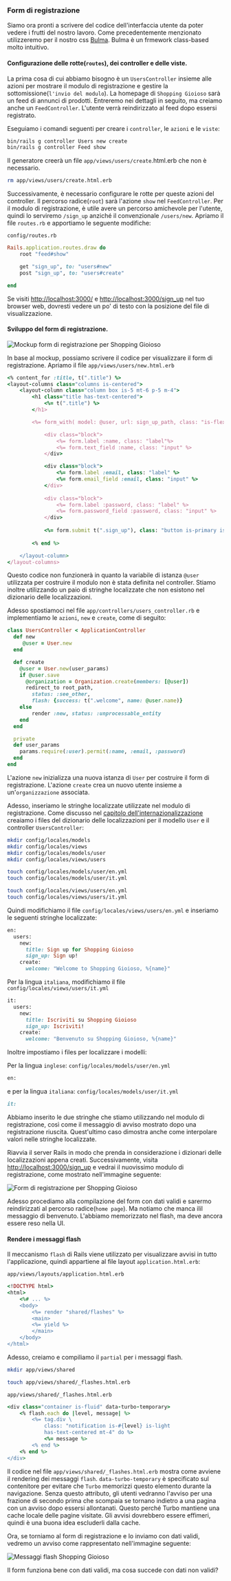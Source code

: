 ### Form di registrazione

Siamo ora pronti a scrivere del codice dell'interfaccia utente da poter vedere i frutti del nostro lavoro. Come precedentemente menzionato utilizzeremo per il nostro css [Bulma](https://bulma.io/). Bulma è un frmework class-based molto intuitivo.


#### Configurazione delle rotte(`routes`), dei controller e delle viste.

La prima cosa di cui abbiamo bisogno è un `UsersController` insieme alle azioni per mostrare il modulo di registrazione e gestire la sottomissione(`l'invio del modulo`).
 La homepage di `Shopping Gioioso` sarà un feed di annunci di prodotti. Entreremo nei dettagli in seguito, ma creiamo anche un `FeedController`. L'utente verrà reindirizzato al feed dopo essersi registrato. 
 
 Eseguiamo i comandi seguenti per creare i `controller`, le `azioni` e le `viste`:

 ```sh
 bin/rails g controller Users new create
 bin/rails g controller Feed show
 ```

Il generatore creerà un file `app/views/users/create`.html.erb che non è necessario.

```sh
rm app/views/users/create.html.erb
```

Successivamente, è necessario configurare le rotte per queste azioni del controller. 
Il percorso radice(`root`) sarà l'azione `show` nel `FeedController`. Per il modulo di registrazione, è utile avere un percorso amichevole per l'utente, quindi lo serviremo `/sign_up` anziché il convenzionale `/users/new`.
Apriamo il file `routes.rb` e apportiamo le seguente modifiche:

`config/routes.rb`

```ruby
Rails.application.routes.draw do
    root "feed#show"

    get "sign_up", to: "users#new"
    post "sign_up", to: "users#create"

end
```

Se visiti [http://localhost:3000/](http://localhost:3000/) e [http://localhost:3000/sign_up](http://localhost:3000/sign_up) nel tuo browser web, dovresti vedere un po' di testo con la posizione del file di visualizzazione. 

#### Sviluppo del form di registrazione.

![Mockup form di registrazione per Shopping Gioioso](/documentation/chapter3/images/SignUp-ShoppingGioioso.png "Mockup form di registrazione")

In base al mockup, possiamo scrivere il codice per visualizzare il form di registrazione. Apriamo il file `app/views/users/new.html.erb`

```ruby
<% content_for :title, t(".title") %>
<layout-columns class="columns is-centered">
    <layout-column class="column box is-5 mt-6 p-5 m-4">
        <h1 class="title has-text-centered">
            <%= t(".title") %>
        </h1>

        <%= form_with( model: @user, url: sign_up_path, class: "is-flex is-flex-direction-column") do |form| %>

            <div class="block">
                <%= form.label :name, class: "label"%>
                <%= form.text_field :name, class: "input" %>
            </div>

            <div class="block">
                <%= form.label :email, class: "label" %>
                <%= form.email_field :email, class: "input" %>
            </div>
        
            <div class="block">
                <%= form.label :password, class: "label" %>
                <%= form.password_field :password, class: "input" %>
            </div>
        
            <%= form.submit t(".sign_up"), class: "button is-primary is-large is-align-self-flex-end mb-3 mt-3" %>
        
        <% end %>

    </layout-column>
</layout-columns>
```

Questo codice non funzionerà in quanto la variabile di istanza `@user` utilizzata per costruire il modulo non è stata definita nel controller. Stiamo inoltre utilizzando un paio di stringhe localizzate che non esistono nel dizionario delle localizzazioni.

Adesso spostiamoci nel file `app/controllers/users_controller.rb` e implementiamo le `azioni`, `new` e `create`, come di seguito:

```ruby
class UsersController < ApplicationController
  def new
     @user = User.new
  end

  def create
    @user = User.new(user_params)
    if @user.save
      @organization = Organization.create(members: [@user])
      redirect_to root_path,
        status: :see_other,
        flash: {success: t(".welcome", name: @user.name)}
    else
        render :new, status: :unprocessable_entity
    end
  end

  private
  def user_params
    params.require(:user).permit(:name, :email, :password)
  end
end
```

L'azione `new` inizializza una nuova istanza di `User` per costruire il form di registrazione. L'azione `create` crea un nuovo utente insieme a un'`organizzazione` associata.

Adesso, inseriamo le stringhe localizzate utilizzate nel modulo di registrazione. Come discusso nel [capitolo dell'internazionalizzazione](/documentation/chapter3/rails_and_18n.md) creaiamo i files del dizionario delle localizzazioni per il modello `User` e il controller `UsersController`:

```sh
mkdir config/locales/models
mkdir config/locales/views
mkdir config/locales/models/user
mkdir config/locales/views/users

touch config/locales/models/user/en.yml
touch config/locales/models/user/it.yml

touch config/locales/views/users/en.yml
touch config/locales/views/users/it.yml
```

Quindi modifichiamo il file `config/locales/views/users/en.yml` e inseriamo le seguenti stringhe localizzate:

```ruby
en:
  users:
    new:
      title: Sign up for Shopping Gioioso
      sign_up: Sign up!
    create:
      welcome: "Welcome to Shopping Gioioso, %{name}"
```

Per la lingua `italiana`, modifichiamo il file `config/locales/views/users/it.yml` 

```ruby
it:
  users:
    new:
      title: Iscriviti su Shopping Gioioso
      sign_up: Iscriviti!
    create:
      welcome: "Benvenuto su Shopping Gioioso, %{name}"
```

Inoltre impostiamo i files per localizzare i modelli:

Per la lingua `inglese`:
`config/locales/models/user/en.yml`

```ruby
en:

```

e per la lingua `italiana`:
`config/locales/models/user/it.yml`

```ruby
it: 

```
Abbiamo inserito le due stringhe che stiamo utilizzando nel modulo di registrazione, così come il messaggio di avviso mostrato dopo una registrazione riuscita. Quest'ultimo caso dimostra anche come interpolare valori nelle stringhe localizzate.

Riavvia il server Rails in modo che prenda in considerazione i dizionari delle localizzazioni appena creati. Successivamente, visita [http://localhost:3000/sign_up](http://localhost:3000/sign_up) e vedrai il nuovissimo modulo di registrazione, come mostrato nell'immagine seguente:


![Form di registrazione per Shopping Gioioso](/documentation/chapter3/images/signup_form.png "Form di registrazione")

Adesso procediamo alla compilazione del form  con dati validi e sarermo reindirizzati al percorso radice(`home page`). 
Ma notiamo che manca ilil messaggio di benvenuto. L'abbiamo memorizzato nel flash, ma deve ancora essere reso nella UI.


#### Rendere i messaggi flash

Il meccanismo `flash` di Rails viene utilizzato per visualizzare avvisi in tutto l'applicazione, quindi appartiene al file layout  `application.html.erb`:

`app/views/layouts/application.html.erb`

```ruby
<!DOCTYPE html>
<html>
    <%# ... %>
    <body>
        <%= render "shared/flashes" %>
        <main>
        <%= yield %>
        </main>
    </body>
</html>
```

Adesso, creiamo e compiliamo il `partial` per i messaggi flash.

```sh
mkdir app/views/shared

touch app/views/shared/_flashes.html.erb
```

`app/views/shared/_flashes.html.erb`

```ruby
<div class="container is-fluid" data-turbo-temporary>
    <% flash.each do |level, message| %>
        <%= tag.div \
            class: "notification is-#{level} is-light
            has-text-centered mt-4" do %>
            <%= message %>
        <% end %>
    <% end %>
</div>
```

Il codice nel file `app/views/shared/_flashes.html.erb` mostra come avviene il rendering  dei messaggi `flash`. `data-turbo-temporary` è specificato sul contenitore per evitare che `Turbo` memorizzi questo elemento durante la navigazione. Senza questo attributo, gli utenti vedranno l'avviso per una frazione di secondo prima che scompaia se tornano indietro a una pagina con un avviso dopo essersi allontanati. Questo perché Turbo mantiene una cache locale delle pagine visitate. Gli avvisi dovrebbero essere effimeri, quindi è una buona idea escluderli dalla cache.

Ora, se torniamo al form di registrazione e lo inviamo con dati validi, vedremo un avviso come rappresentato nell'immagine seguente:

![Messaggi flash Shopping Gioioso](/documentation/chapter3/images/messages_flash_green.png "Messaggi flash con dati validi")

Il form funziona bene con dati validi, ma cosa succede con dati non validi?